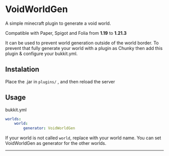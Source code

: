 # VoidWorldGen

A simple minecraft plugin to generate a void world.

Compatible with Paper, Spigot and Folia from **1.19** to **1.21.3**

It can be used to prevent world generation outside of the world border. To prevent that fully generate your world with a plugin as Chunky then add this plugin & configure your bukkit.yml.

## Instalation

Place the .jar in `plugins/` , and then reload the server

## Usage

bukkit.yml

```yml
worlds:
    world:
        generator: VoidWorldGen
```

If your world is not called `world`, replace with your world name. You can set VoidWorldGen as generator for the other worlds.

---
